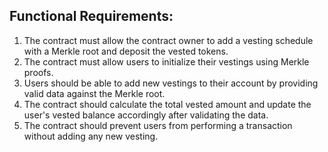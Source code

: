 ## Functional Requirements:

1. The contract must allow the contract owner to add a vesting schedule with a Merkle root and deposit the vested tokens.
2. The contract must allow users to initialize their vestings using Merkle proofs.
3. Users should be able to add new vestings to their account by providing valid data against the Merkle root.
4. The contract should calculate the total vested amount and update the user's vested balance accordingly after validating the data.
5. The contract should prevent users from performing a transaction without adding any new vesting.

